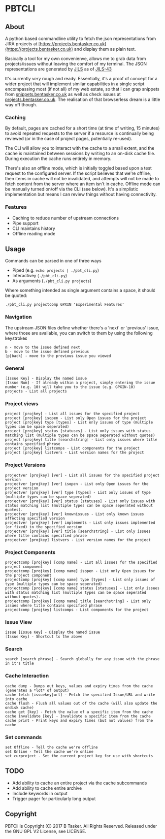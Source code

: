 # PBTCLI


## About

A python based commandline utility to fetch the json representations from JIRA projects at [https://projects.bentasker.co.uk](https://projects.bentasker.co.uk) and display them as plain text.

Basically a tool for my own convenienve, allows me to grab data from projects/issues without leaving the comfort of my terminal. The JSON representations are generated by [JILS](https://github.com/bentasker/Jira-Issue-Listing) as of [JILS-43](https://projects.bentasker.co.uk/jira_projects/browse/JILS-43.html)

It's currently *very* rough and ready. Essentially, it's a proof of concept for a wider project that will implement similar capabilities in a single script encompassing most (if not all) of my web estate, so that I can grap snippets from [snippets.bentasker.co.uk](https://snippets.bentasker.co.uk) as well as check issues at [projects.bentasker.co.uk](https://projects.bentasker.co.uk). The realisation of that browserless dream is a little way off though.


### Caching

By default, pages are cached for a short time (at time of writing, 15 minutes) to avoid repeated requests to the server if a resource is continually being reviewed (or in the case of project pages, potentially re-used).

The CLI will allow you to interact with the cache to a small extent, and the cache is maintained between sessions by writing to an on-disk cache file. During execution the cache runs entirely in memory.

There's also an offline mode, which is initially toggled based upon a test request to the configured server. If the script believes that we're offline, then items in cache will not be invalidated, and attempts will not be made to fetch content from the server where an item isn't in cache. Offline mode can be manually turned on/off via the CLI (see below). It's a simplistic implementation but means I can review things without having connectivity.




### Features

* Caching to reduce number of upstream connections
* Pipe support
* CLI maintains history
* Offline reading mode



## Usage

Commands can be parsed in one of three ways

* Piped (e.g. `echo projects | ./pbt_cli.py`)
* Interactivey (`./pbt_cli.py`)
* As arguments (`./pbt_cli.py projects`)

Where something intended as single argument contains a space, it should be quoted:

    ./pbt_cli.py projectcomp GPXIN 'Experimental Features'


### Navigation

The upstream JSON files define whether there's a 'next' or 'previous' issue, where those are available, you can switch to them by using the following keystrokes

    n - move to the issue defined next
    b - move to the issue defined previous
    [p|back] - move to the previous issue you viewed
    

### General

    [Issue Key] - Display the named issue
    [Issue Num] - If already within a project, simply entering the issue number (e.g. 10) will take you to the issue (e.g. GPXIN-10)
    projects - List all projects


### Project views

    project [projkey] - List all issues for the specified project
    project [projkey] isopen - List only Open issues for the project
    project [projkey] type [types] - List only issues of type (multiple types can be space seperated)
    project [projkey] status [statuses] - List only issues with status matching list (multiple types can be space seperated without quotes)
    project [projkey] title [searchstring] - List only issues where title contains specified phrase
    project [projkey] listcomps - List components for the project
    project [projkey] listvers - List version names for the project
    

### Project Versions

    projectver [projkey] [ver] - List all issues for the specified project version
    projectver [projkey] [ver] isopen - List only Open issues for the project version
    projectver [projkey] [ver] type [types] - List only issues of type (multiple types can be space seperated)
    projectver [projkey] [ver] status [statuses] - List only issues with status matching list (multiple types can be space seperated without quotes).
    projectver [projkey] [ver] knownissues - List only known issues affecting specified version
    projectver [projkey] [ver] implements - List only issues implemented (or fixed) in the specified version
    projectver [projkey] [ver] title [searchstring] - List only issues where title contains specified phrase
    projectver [projkey] listvers - List version names for the project
    

### Project Components

    projectcomp [projkey] [comp name] - List all issues for the specified project component
    projectcomp [projkey] [comp name] isopen - List only Open issues for the project component
    projectcomp [projkey] [comp name] type [types] - List only issues of type (multiple types can be space seperated)
    projectcomp [projkey] [comp name] status [statuses] - List only issues with status matching list (multiple types can be space seperated without quotes).
    projectcomp [projkey] [comp name] title [searchstring] - List only issues where title contains specified phrase
    projectcomp [projkey] listcomps - List components for the project    
    

### Issue View

    issue [Issue Key] - Display the named issue
    [Issue Key] - Shortcut to the above

### Search

    search [search phrase] - Search globally for any issue with the phrase in it's title
    
    
### Cache Interaction

    cache dump - Dumps out keys, values and expiry times from the cache (generates a *lot* of output)
    cache fetch [issuekey|url] - Fetch the specified Issue/URL and write into cache
    cache flush - Flush all values out of the cache (will also update the ondisk cache)
    cache get [key] - Fetch the value of a specific item from the cache
    cache invalidate [key] - Invalidate a specific item from the cache
    cache print - Print keys and expiry times (but not values) from the cache

### Set commands

    set Offline - Tell the cache we're offline
    set Online - Tell the cache we're online
    set curproject - Set the current project key for use with shortcuts


## TODO

* Add ability to cache an entire project via the cache subcommands
* Add ability to cache entire archive
* Include keywords in output
* Trigger pager for particularly long output

    
    
## Copyright


PBTCli is Copyright (C) 2017 B Tasker. All Rights Reserved.
Released under the GNU GPL V2 License, see LICENSE.
